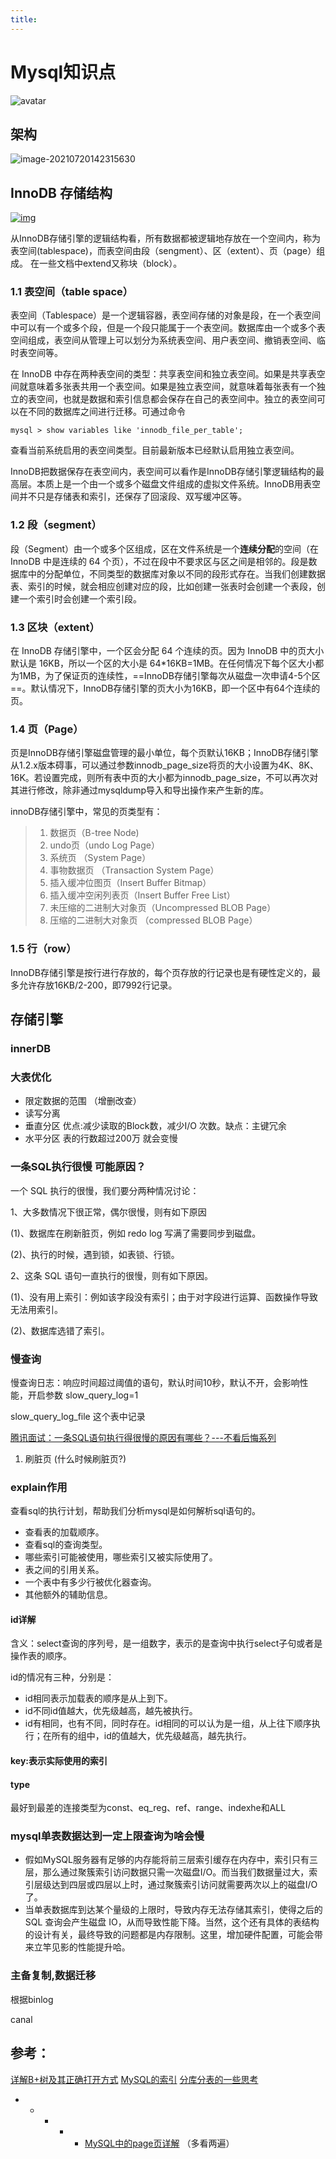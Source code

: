 ```yaml
---
title:
---
```

# Mysql知识点
![avatar](https://timgsa.baidu.com/timg?image&quality=80&size=b9999_10000&sec=1567764108237&di=f9e123ee1767a719e0cd665dc397a5b2&imgtype=0&src=http%3A%2F%2Faliyunzixunbucket.oss-cn-beijing.aliyuncs.com%2Fjpg%2F54444bc7077289d9330b6d63653afba0.jpg%3Fx-oss-process%3Dimage%2Fresize%2Cp_100%2Fauto-orient%2C1%2Fquality%2Cq_90%2Fformat%2Cjpg%2Fwatermark%2Cimage_eXVuY2VzaGk%3D%2Ct_100)

## 架构

![image-20210720142315630](../../ImgSource/image-20210720142315630.png)

## InnoDB 存储结构



[![img](https://nicky-chin.cn/media/mysql-page-detail/innodb-engine-struct.png)](https://nicky-chin.cn/media/mysql-page-detail/innodb-engine-struct.png)

从InnoDB存储引擎的逻辑结构看，所有数据都被逻辑地存放在一个空间内，称为表空间(tablespace)，而表空间由段（sengment）、区（extent）、页（page）组成。 在一些文档中extend又称块（block）。

### 1.1 表空间（table space）

表空间（Tablespace）是一个逻辑容器，表空间存储的对象是段，在一个表空间中可以有一个或多个段，但是一个段只能属于一个表空间。数据库由一个或多个表空间组成，表空间从管理上可以划分为系统表空间、用户表空间、撤销表空间、临时表空间等。

在 InnoDB 中存在两种表空间的类型：共享表空间和独立表空间。如果是共享表空间就意味着多张表共用一个表空间。如果是独立表空间，就意味着每张表有一个独立的表空间，也就是数据和索引信息都会保存在自己的表空间中。独立的表空间可以在不同的数据库之间进行迁移。可通过命令

```
mysql > show variables like 'innodb_file_per_table';
```

查看当前系统启用的表空间类型。目前最新版本已经默认启用独立表空间。

InnoDB把数据保存在表空间内，表空间可以看作是InnoDB存储引擎逻辑结构的最高层。本质上是一个由一个或多个磁盘文件组成的虚拟文件系统。InnoDB用表空间并不只是存储表和索引，还保存了回滚段、双写缓冲区等。

### 1.2 段（segment）

段（Segment）由一个或多个区组成，区在文件系统是一个**连续分配**的空间（在 InnoDB 中是连续的 64 个页），不过在段中不要求区与区之间是相邻的。段是数据库中的分配单位，不同类型的数据库对象以不同的段形式存在。当我们创建数据表、索引的时候，就会相应创建对应的段，比如创建一张表时会创建一个表段，创建一个索引时会创建一个索引段。

### 1.3 区块（extent）

在 InnoDB 存储引擎中，一个区会分配 64 个连续的页。因为 InnoDB 中的页大小默认是 16KB，所以一个区的大小是 64*16KB=1MB。在任何情况下每个区大小都为1MB，为了保证页的连续性，==InnoDB存储引擎每次从磁盘一次申请4-5个区==。默认情况下，InnoDB存储引擎的页大小为16KB，即一个区中有64个连续的页。

### 1.4 页（Page）

页是InnoDB存储引擎磁盘管理的最小单位，每个页默认16KB；InnoDB存储引擎从1.2.x版本碍事，可以通过参数innodb_page_size将页的大小设置为4K、8K、16K。若设置完成，则所有表中页的大小都为innodb_page_size，不可以再次对其进行修改，除非通过mysqldump导入和导出操作来产生新的库。

innoDB存储引擎中，常见的页类型有：

> 1. 数据页（B-tree Node)
> 2. undo页（undo Log Page）
> 3. 系统页 （System Page）
> 4. 事物数据页 （Transaction System Page）
> 5. 插入缓冲位图页（Insert Buffer Bitmap）
> 6. 插入缓冲空闲列表页（Insert Buffer Free List）
> 7. 未压缩的二进制大对象页（Uncompressed BLOB Page）
> 8. 压缩的二进制大对象页 （compressed BLOB Page）

### 1.5 行（row）

InnoDB存储引擎是按行进行存放的，每个页存放的行记录也是有硬性定义的，最多允许存放16KB/2-200，即7992行记录。

## 存储引擎
### innerDB

### 大表优化
- 限定数据的范围 （增删改查）
- 读写分离
- 垂直分区 优点:减少读取的Block数，减少I/O 次数。缺点：主键冗余 
- 水平分区 表的行数超过200万 就会变慢

### 一条SQL执行很慢 可能原因？

一个 SQL 执行的很慢，我们要分两种情况讨论：

1、大多数情况下很正常，偶尔很慢，则有如下原因

(1)、数据库在刷新脏页，例如 redo log 写满了需要同步到磁盘。

(2)、执行的时候，遇到锁，如表锁、行锁。

2、这条 SQL 语句一直执行的很慢，则有如下原因。

(1)、没有用上索引：例如该字段没有索引；由于对字段进行运算、函数操作导致无法用索引。

(2)、数据库选错了索引。

### 慢查询
慢查询日志：响应时间超过阈值的语句，默认时间10秒，默认不开，会影响性能，开启参数  slow_query_log=1

slow_query_log_file 这个表中记录

[腾讯面试：一条SQL语句执行得很慢的原因有哪些？---不看后悔系列](https://mp.weixin.qq.com/s?__biz=Mzg2OTA0Njk0OA==&mid=2247485185&idx=1&sn=66ef08b4ab6af5757792223a83fc0d45&chksm=cea248caf9d5c1dc72ec8a281ec16aa3ec3e8066dbb252e27362438a26c33fbe842b0e0adf47&token=79317275&lang=zh_CN%23rd) 

1. 刷脏页 (什么时候刷脏页?)

### explain作用

查看sql的执行计划，帮助我们分析mysql是如何解析sql语句的。

- 查看表的加载顺序。
- 查看sql的查询类型。
- 哪些索引可能被使用，哪些索引又被实际使用了。
- 表之间的引用关系。
- 一个表中有多少行被优化器查询。
- 其他额外的辅助信息。

#### id详解

含义：select查询的序列号，是一组数字，表示的是查询中执行select子句或者是操作表的顺序。

id的情况有三种，分别是：

- id相同表示加载表的顺序是从上到下。
- id不同id值越大，优先级越高，越先被执行。
- id有相同，也有不同，同时存在。id相同的可以认为是一组，从上往下顺序执行；在所有的组中，id的值越大，优先级越高，越先执行。

#### key:表示实际使用的索引
#### type
最好到最差的连接类型为const、eq_reg、ref、range、indexhe和ALL 
### mysql单表数据达到一定上限查询为啥会慢
- 假如MySQL服务器有足够的内存能将前三层索引缓存在内存中，索引只有三层，那么通过聚簇索引访问数据只需一次磁盘I/O。而当我们数据量过大，索引层级达到四层或四层以上时，通过聚簇索引访问就需要两次以上的磁盘I/O了。
- 当单表数据库到达某个量级的上限时，导致内存无法存储其索引，使得之后的 SQL 查询会产生磁盘 IO，从而导致性能下降。当然，这个还有具体的表结构的设计有关，最终导致的问题都是内存限制。这里，增加硬件配置，可能会带来立竿见影的性能提升哈。
### 主备复制,数据迁移

根据binlog

canal



## 参考：

[详解B+树及其正确打开方式](https://juejin.im/post/5d591c0a6fb9a06b1a5688e8?utm_source=gold_browser_extension)
[MySQL的索引](https://mp.weixin.qq.com/s?__biz=MzAxODcyNjEzNQ==&mid=2247486241&idx=1&sn=b9110c9d5be352f115c0d8cf6a0a520e&chksm=9bd0a6b9aca72faff0fe2f1ea1c3f43d6716f882bde357a999fe0094aa4e1f880f46473d1b98&scene=27#wechat_redirect)
[分库分表的一些思考](http://www.luyixian.cn/news_show_359744.aspx)
   * * * * *   [MySQL中的page页详解](https://nicky-chin.cn/2019/07/11/mysql-page-detail/) （多看两遍）

